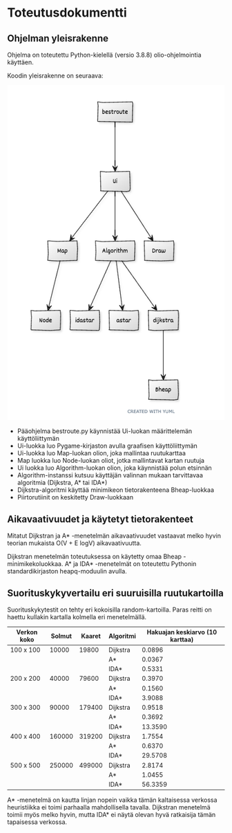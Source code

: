 # Toteutusdokumentti

## Ohjelman yleisrakenne

Ohjelma on toteutettu Python-kielellä (versio 3.8.8) olio-ohjelmointia käyttäen.  

Koodin yleisrakenne on seuraava:

<img src="/dokumentaatio/png/uml-kaavio.png" width="750">

- Pääohjelma bestroute.py käynnistää Ui-luokan määrittelemän käyttöliittymän
- Ui-luokka luo Pygame-kirjaston avulla graafisen käyttöliittymän
- Ui-luokka luo Map-luokan olion, joka mallintaa ruutukarttaa
- Map luokka luo Node-luokan oliot, jotka mallintavat kartan ruutuja
- Ui luokka luo Algorithm-luokan olion, joka käynnistää polun etsinnän
- Algorithm-instanssi kutsuu käyttäjän valinnan mukaan tarvittavaa algoritmia (Dijkstra, A* tai IDA*)
- Dijkstra-algoritmi käyttää minimikeon tietorakenteena Bheap-luokkaa
- Piirtorutiinit on keskitetty Draw-luokkaan

## Aikavaativuudet ja käytetyt tietorakenteet

Mitatut Dijkstran ja A* -menetelmän aikavaativuudet vastaavat melko hyvin teorian mukaista O(V + E logV) aikavaativuutta.

Dijkstran menetelmän toteutuksessa on käytetty omaa Bheap -minimikekoluokkaa.  A\* ja IDA\* -menetelmät on toteutettu Pythonin standardikirjaston heapq-moduulin avulla.

## Suorituskykyvertailu eri suuruisilla ruutukartoilla

Suorituskykytestit on tehty eri kokoisilla random-kartoilla.  Paras reitti on haettu kullakin kartalla kolmella eri menetelmällä.

Verkon koko | Solmut | Kaaret | Algoritmi | Hakuajan keskiarvo (10 karttaa)|
--------|--------|--------|-------------|-------------|
| 100 x 100 | 10000 | 19800 | Dijkstra | 0.0896 |
| | | | A\* | 0.0367 |
| | | | IDA\* | 0.5331 |
| 200 x 200 | 40000 | 79600 | Dijkstra | 0.3970 |
| | | | A\*     | 0.1560 |
| | | | IDA\*   | 3.9088 |
| 300 x 300 | 90000 | 179400 | Dijkstra | 0.9518 |
| | | | A\*     | 0.3692 |
| | | | IDA\*   | 13.3590 |
| 400 x 400 | 160000 | 319200 | Dijkstra | 1.7554 |
| | | | A\*      | 0.6370 |
| | | | IDA\*    | 29.5708 |
| 500 x 500 | 250000 | 499000 | Dijkstra | 2.8174  |
| | | | A\*     | 1.0455  |
| | | | IDA\*   | 56.3359 |

A\* -menetelmä on kautta linjan nopein vaikka tämän kaltaisessa verkossa heuristiikka ei toimi parhaalla mahdollisella tavalla.  Dijkstran menetelmä toimii myös melko hyvin, mutta IDA\* ei näytä olevan hyvä ratkaisija tämän tapaisessa verkossa.
